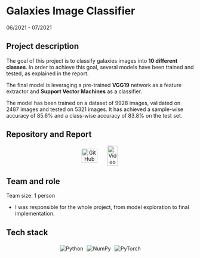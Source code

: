 # Galaxies Image Classifier

06/2021 - 07/2021

## Project description

The goal of this project is to classify galaxies images into **10 different classes**. In order to achieve this goal, several models have been trained and tested, as explained in the report. 

The final model is leveraging a pre-trained **VGG19** network as a feature extractor and **Support Vector Machines** as a classifier. 

The model has been trained on a dataset of 9928 images, validated on 2487 images and tested on 5321 images. It has achieved a sample-wise accuracy of 85.6% and a class-wise accuracy of 83.8% on the test set.

## Repository and Report

<center>
  <div style="display: flex; flex-direction: row; justify-content: center; align-items: center; flex-wrap: wrap;">

  <a href="https://github.com/vicentinileonardo/galaxies-image-classification" target="_blank" class="btn">
  <img src="/img/icons8-github-90.png" alt="GitHub" width="80%" height=auto>
  </a>

  <a href="/projects/reports/galaxies_image_classifier.pdf" target="_blank" class="btn">
  <img src="/img/icons8-pdf-100.png" alt="Video" width="70%" height=auto>
  </a>

  </div>
  
</center>

## Team and role

Team size: 1 person

+ I was responsible for the whole project, from model exploration to final implementation. <br>

## Tech stack

<center>
  <div style="display: flex; flex-direction: row; justify-content: center; align-items: center; flex-wrap: wrap;">
  <img src="https://img.shields.io/badge/Python-FFD43B?style=for-the-badge&logo=python&logoColor=blue" alt="Python" style="margin: 5px;">
  <img src="https://img.shields.io/badge/Numpy-777BB4?style=for-the-badge&logo=numpy&logoColor=white" alt="NumPy" style="margin: 5px;">
  <img src="https://img.shields.io/badge/PyTorch-EE4C2C?style=for-the-badge&logo=PyTorch&logoColor=white" alt="PyTorch" style="margin: 5px;">
  </div>
</center>

<br>
